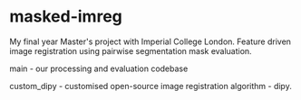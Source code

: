 # masked-imreg
My final year Master's project with Imperial College London. Feature driven image registration using pairwise segmentation mask evaluation.

main - our processing and evaluation codebase

custom_dipy - customised open-source image registration algorithm - dipy.
